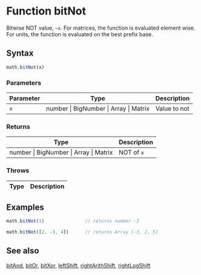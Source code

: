<!-- Note: This file is automatically generated from source code comments. Changes made in this file will be overridden. -->

# Function bitNot

Bitwise NOT value, `~x`.
For matrices, the function is evaluated element wise.
For units, the function is evaluated on the best prefix base.


## Syntax

```js
math.bitNot(x)
```

### Parameters

Parameter | Type | Description
--------- | ---- | -----------
`x` | number &#124; BigNumber &#124; Array &#124; Matrix | Value to not

### Returns

Type | Description
---- | -----------
number &#124; BigNumber &#124; Array &#124; Matrix | NOT of `x`


### Throws

Type | Description
---- | -----------


## Examples

```js
math.bitNot(1)               // returns number -2

math.bitNot([2, -3, 4])      // returns Array [-3, 2, 5]
```


## See also

[bitAnd](bitAnd.md),
[bitOr](bitOr.md),
[bitXor](bitXor.md),
[leftShift](leftShift.md),
[rightArithShift](rightArithShift.md),
[rightLogShift](rightLogShift.md)
